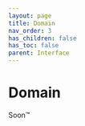 ```yaml
---
layout: page
title: Domain
nav_order: 3
has_children: false
has_toc: false
parent: Interface
---
```


# Domain

Soon™